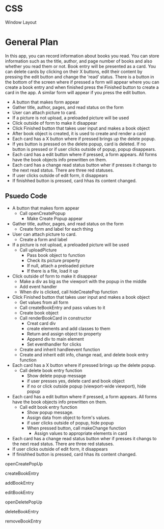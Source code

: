 # CSS

Window Layout

# General Plan

In this app, you can record information about books you read. You can store information such as the title, author, and page number of books and also whether you read them or not. Book entry will be presented as a card. You can delete cards by clicking on their X buttons, edit their content by pressing the edit button and change the 'read' status. There is a button in the bottom of the screen where if pressed a form will appear where you can create a book entry and when finished press the Finished button to create a card in the app. A similar form will appear if you press the edit button. 

- A button that makes form appear
- Gather title, author, pages, and read status on the form
- User can attach picture to card.
- If a picture is not upload, a preloaded picture will be used
- Click outside of form to make it disappear
- Click Finished button that takes user input and makes a book object
- After book object is created, it is used to create and render a card
- Each card has a X button where if pressed brings up the delete popup.
- If yes button is pressed on the delete popup, card is deleted. If no button is pressed or if user clicks outside of popup, popup disappears.
- Each card has a edit button where if pressed, a form appears. All forms have the book objects info prewritten on them.
- Each card has a change read status button wher if presses it changs to the next read status. There are three red statuses. 
- If user clicks outside of edit form, it disappears
- If finishhed button is pressed, card hhas its content changed.

## Psuedo Code

- A button that makes form appear
    - Call openCreatePopup
        - Make Create Popup appear
- Gather title, author, pages, and read status on the form
    - Create form and label for each thing
- User can attach picture to card.
    - Create a form and label
- If a picture is not upload, a preloaded picture will be used
    - Call uploadPicture
        - Pass book object to function
        - Check its picture property
        - If null, attach a preloaded picture
        - If there is a file, load it up
- Click outside of form to make it disappear
    - Make a div as big as the viewport with the popup in the middle
    - Add event handler
    - When div is clicked, call hideCreatePop function
- Click Finished button that takes user input and makes a book object
    - Get values from all form
    - Call createBookEntry and pass values to it
    - Create book object
    - Call renderBookCard in constructor
        - Creat card div
        - create elements and add classes to them
        - Return and assign object to property
        - Append div to main element
        - Set eventhandler for clicks 
    - Create and inherit handleevent function
    - Create and inherit edit info, change read, and delete book entry function
- Each card has a X button where if pressed brings up the delete popup.
    - Call delete book entry function
        - Show delete popup message
        - if user presses yes, delete card and book object
        - if no or click outside popup (viewport-wide viewport), hide popup
- Each card has a edit button where if pressed, a form appears. All forms have the book objects info prewritten on them.
    - Call edit book entry function
        - Show popup message.
        - Assign data from object to form's values.
        - if user clicks outside of popup, hide popup
        - When pressed button, call makeChange function
            - Assign values to appropriate elements in card
- Each card has a change read status button wher if presses it changs to the next read status. There are three red statuses. 
- If user clicks outside of edit form, it disappears
- If finishhed button is pressed, card hhas its content changed.

openCreatePopUp

createBookEntry

addBookEntry

editBookEntry

openDeletePopUp

deleteBookEntry

removeBookEntry
 